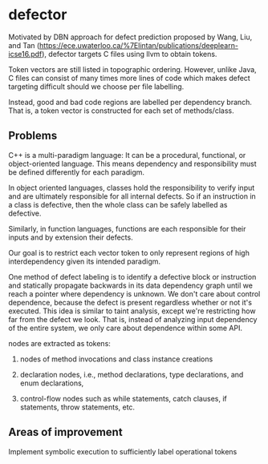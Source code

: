 # defector

Motivated by DBN approach for defect prediction proposed by Wang, Liu, and Tan (https://ece.uwaterloo.ca/%7Elintan/publications/deeplearn-icse16.pdf), defector targets C files using llvm to obtain tokens.

Token vectors are still listed in topographic ordering. However, unlike Java, C files can consist of many times more lines of code which makes defect targeting difficult should we choose per file labelling.

Instead, good and bad code regions are labelled per dependency branch. That is, a token vector is constructed for each set of methods/class.

## Problems

C++ is a multi-paradigm language: It can be a procedural, functional, or object-oriented language. 
This means dependency and responsibility must be defined differently for each paradigm.

In object oriented languages, classes hold the responsibility to verify input and are ultimately responsible for all internal defects. 
So if an instruction in a class is defective, then the whole class can be safely labelled as defective.

Similarly, in function languages, functions are each responsible for their inputs and by extension their defects.

Our goal is to restrict each vector token to only represent regions of high interdependency given its intended paradigm.

One method of defect labeling is to identify a defective block or instruction and statically propagate backwards in its data dependency graph until we reach a pointer where dependency is unknown.
We don't care about control dependence, because the defect is present regardless whether or not it's executed. This idea is similar to taint analysis, except we're restricting how far from the defect we look. 
That is, instead of analyzing input dependency of the entire system, we only care about dependence within some API.

nodes are extracted as tokens: 

1. nodes of method invocations and class instance creations

2. declaration nodes, i.e., method declarations, type declarations,
and enum declarations,

3. control-flow nodes such as while statements, catch clauses, if statements, throw statements, etc.

## Areas of improvement

Implement symbolic execution to sufficiently label operational tokens